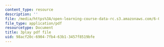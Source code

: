 ```yaml
---
content_type: resource
description: ''
file: /media/https%3A/open-learning-course-data-rc.s3.amazonaws.com/6-004-computation-structures-spring-2017/98acf20c69047fb463b13457f8519bfe_q38KAGAKORk.pdf
file_type: application/pdf
resourcetype: Document
title: 3play pdf file
uid: 98acf20c-6904-7fb4-63b1-3457f8519bfe
---
```

